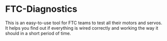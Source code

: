 # FTC-Diagnostics
This is an easy-to-use tool for FTC teams to test all their motors and servos. It helps you find out if everything is wired correctly and working the way it should in a short period of time.
